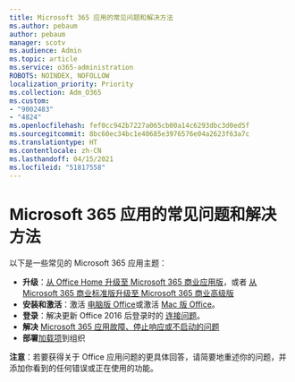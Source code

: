 ```yaml
---
title: Microsoft 365 应用的常见问题和解决方法
ms.author: pebaum
author: pebaum
manager: scotv
ms.audience: Admin
ms.topic: article
ms.service: o365-administration
ROBOTS: NOINDEX, NOFOLLOW
localization_priority: Priority
ms.collection: Adm_O365
ms.custom:
- "9002483"
- "4824"
ms.openlocfilehash: fef0cc942b7227a065cb00a14c6293dbc3d0ed5f
ms.sourcegitcommit: 8bc60ec34bc1e40685e3976576e04a2623f63a7c
ms.translationtype: HT
ms.contentlocale: zh-CN
ms.lasthandoff: 04/15/2021
ms.locfileid: "51817558"
---
```

# <a name="common-issues-and-resolutions-with-microsoft-365-apps"></a>Microsoft 365 应用的常见问题和解决方法

以下是一些常见的 Microsoft 365 应用主题：

- **升级**：[从 Office Home 升级至 Microsoft 365 商业应用版](https://support.office.com/article/how-do-i-upgrade-office-ee68f6cf-422f-464a-82ec-385f65391350#OfficeVersion=Office_365_subscription)，或者 [从Microsoft 365 商业标准版升级至 Microsoft 365 商业高级版](https://docs.microsoft.com/microsoft-365/business/migrate-to-microsoft-365-business)
- **安装和激活**：激活 [电脑版 Office](https://support.office.com/article/activate-office-5bd38f38-db92-448b-a982-ad170b1e187e)或激活 [ Mac 版 Office](https://support.office.com/article/activate-office-for-mac-7f6646b1-bb14-422a-9ad4-a53410fcefb2)。
- **登录**：解决更新 Office 2016 后登录时的 [连接问题](https://docs.microsoft.com/office365/troubleshoot/authentication/connection-issue-when-sign-in-office-2016)。
- **解决** [Microsoft 365 应用故障、停止响应或不启动的问题](https://docs.microsoft.com/alchemyinsights/office-apps-don't-launch-start)
- **部署**[加载项](https://docs.microsoft.com/microsoft-365/admin/manage/manage-deployment-of-add-ins?view=o365-worldwide)到组织

**注意**：若要获得关于 Office 应用问题的更具体回答，请简要地重述你的问题，并添加你看到的任何错误或正在使用的功能。
